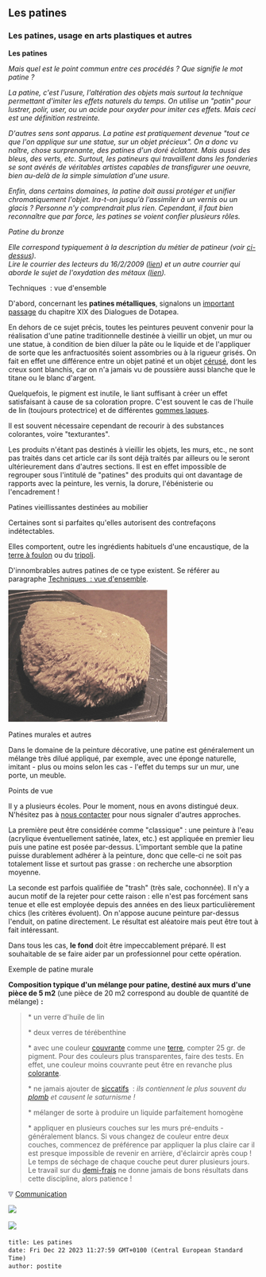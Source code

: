 ## Les patines
### Les patines, usage en arts plastiques et autres
 **Les patines**

_Mais quel est le point commun entre ces procédés ? Que signifie le mot patine ?_

_La patine, c'est l'usure, l'altération des objets mais surtout la technique permettant d'imiter les effets naturels du temps. On utilise un "patin" pour lustrer, polir, user, ou un acide pour oxyder pour imiter ces effets. Mais ceci est une définition restreinte._

_D'autres sens sont apparus. La patine est pratiquement devenue "tout ce que l'on applique sur une statue, sur un objet précieux". On a donc vu naître, chose surprenante, des patines d'un doré éclatant. Mais aussi des bleus, des verts, etc. Surtout, les patineurs qui travaillent dans les fonderies se sont avérés de véritables artistes capables de transfigurer une oeuvre, bien au-delà de la simple simulation d'une usure._

_Enfin, dans certains domaines, la patine doit aussi protéger et unifier chromatiquement l'objet. Ira-t-on jusqu'à l'assimiler à un vernis ou un glacis ? Personne n'y comprendrait plus rien. Cependant, il faut bien reconnaître que par force, les patines se voient confier plusieurs rôles._

_Patine du bronze_

_Elle correspond typiquement à la description du métier de patineur (voir [ci-dessus](patines.html#patineurs)).  
Lire le courrier des lecteurs du 16/2/2009 ([lien](courrierdeslecteurs2009a130.html#20090216cp)) et un autre courrier qui aborde le sujet de l'oxydation des métaux ([lien](courrierdeslecteurs2011b010.html#20110505lf))._

Techniques  : vue d'ensemble

D'abord, concernant les **patines métalliques**, signalons un [important passage](chap19oxydationsmetaux.html#patinesmetalliques) du chapitre XIX des Dialogues de Dotapea.

En dehors de ce sujet précis, toutes les peintures peuvent convenir pour la réalisation d'une patine traditionnelle destinée à vieillir un objet, un mur ou une statue, à condition de bien diluer la pâte ou le liquide et de l'appliquer de sorte que les anfractuosités soient assombries ou à la rigueur grisés. On fait en effet une différence entre un objet patiné et un objet [cérusé](ceruse.html), dont les creux sont blanchis, car on n'a jamais vu de poussière aussi blanche que le titane ou le blanc d'argent.

Quelquefois, le pigment est inutile, le liant suffisant à créer un effet satisfaisant à cause de sa coloration propre. C'est souvent le cas de l'huile de lin (toujours protectrice) et de différentes [gommes laques](gommelaque.html).

Il est souvent nécessaire cependant de recourir à des substances colorantes, voire "texturantes".

Les produits n'étant pas destinés à vieillir les objets, les murs, etc., ne sont pas traités dans cet article car ils sont déjà traités par ailleurs ou le seront ultérieurement dans d'autres sections. Il est en effet impossible de regrouper sous l'intitulé de "patines" des produits qui ont davantage de rapports avec la peinture, les vernis, la dorure, l'ébénisterie ou l'encadrement !

Patines vieillissantes destinées au mobilier

Certaines sont si parfaites qu'elles autorisent des contrefaçons indétectables.

Elles comportent, outre les ingrédients habituels d'une encaustique, de la [terre à foulon](foulon.html) ou du [tripoli](tripoli.html).

D'innombrables autres patines de ce type existent. Se référer au paragraphe [Techniques  : vue d'ensemble](patines.html#techniquesvuedensemble).

![](images/eponge.jpg)

Patines murales et autres

Dans le domaine de la peinture décorative, une patine est généralement un mélange très dilué appliqué, par exemple, avec une éponge naturelle, imitant - plus ou moins selon les cas - l'effet du temps sur un mur, une porte, un meuble.

Points de vue

Il y a plusieurs écoles. Pour le moment, nous en avons distingué deux. N'hésitez pas à [nous contacter](ecrire.html) pour nous signaler d'autres approches.

La première peut être considérée comme "classique" : une peinture à l'eau (acrylique éventuellement satinée, latex, etc.) est appliquée en premier lieu puis une patine est posée par-dessus. L'important semble que la patine puisse durablement adhérer à la peinture, donc que celle-ci ne soit pas totalement lisse et surtout pas grasse : on recherche une absorption moyenne.

La seconde est parfois qualifiée de "trash" (très sale, cochonnée). Il n'y a aucun motif de la rejeter pour cette raison : elle n'est pas forcément sans tenue et elle est employée depuis des années en des lieux particulièrement chics (les critères évoluent). On n'appose aucune peinture par-dessus l'enduit, on patine directement. Le résultat est aléatoire mais peut être tout à fait intéressant.

Dans tous les cas, **le fond** doit être impeccablement préparé. Il est souhaitable de se faire aider par un professionnel pour cette opération.

Exemple de patine murale

**Composition typique d'un mélange pour patine, destiné aux murs d'une pièce de 5 m2** (une pièce de 20 m2 correspond au double de quantité de mélange) **:**

> \* un verre d'huile de lin
> 
> \* deux verres de térébenthine
> 
> \* avec une couleur [couvrante](pigments.html#1facteurcouvrantopposetransparence) comme une [terre](terrespigments.html), compter 25 gr. de pigment. Pour des couleurs plus transparentes, faire des tests. En effet, une couleur moins couvrante peut être en revanche plus [colorante](pigments.html#2facteurcolorant).
> 
> \* ne jamais ajouter de [siccatifs](siccatifs.html)  : _ils contiennent le plus souvent du [plomb](plomb.html) et causent le saturnisme !_
> 
> \* mélanger de sorte à produire un liquide parfaitement homogène
> 
> \* appliquer en plusieurs couches sur les murs pré-enduits - généralement blancs. Si vous changez de couleur entre deux couches, commencez de préférence par appliquer la plus claire car il est presque impossible de revenir en arrière, d'éclaircir après coup ! Le temps de séchage de chaque couche peut durer plusieurs jours. Le travail sur du [demi-frais](demifrais.html) ne donne jamais de bons résultats dans cette discipline, alors patience !



![](images/flechebas.gif) [Communication](http://www.artrealite.com/annonceurs.htm) 

[![](https://cbonvin.fr/sites/regie.artrealite.com/visuels/campagne1.png)](index-2.html#20131014)

![](https://cbonvin.fr/sites/regie.artrealite.com/visuels/campagne2.png)
```
title: Les patines
date: Fri Dec 22 2023 11:27:59 GMT+0100 (Central European Standard Time)
author: postite
```
